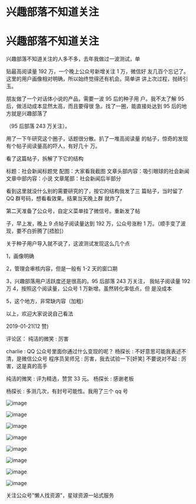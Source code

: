 # 兴趣部落不知道关注

# 兴趣部落不知道关注

兴趣部落不知道关注的人多不多，去年我做过一波测试，单

贴最高阅读量 192 万，一个晚上公众号新增关注 1 万，微信好 友几百个忘记了。 这里的用户画像相对明确，所以始终觉得还有机会。简单讲 讲上次过程，抛砖引玉。

朋友做了一个对话体小说的产品，需要一波 95 后的种子用 户。我不太了解 95 后，做活动成本显然太高，而且要得很 急。找了一圈，能直接处达到 95 后的地方就是兴趣部落了

（95 后部落 243 万关注）。

用了一下午研究这个圈子，话题很分散。扒了一堆高阅读量 的帖子，惊奇的发现有个帖子阅读量高的吓人，有好几十 万。

看了这篇帖子，拆解了下它的结构

标题：社会新闻标题党 配图：大家看我截图 文章头部内容：吸引眼球的社会新闻 文章中部内容：小说 文章尾部：社会新闻后半部分

看到这里就没什么别的需要研究的了，按它的结构我发了三 篇帖子，当时留了 QQ 群号码，想看看效果。结果当天晚上群 就炸了。

第二天准备了公众号，自定义菜单挂了微信号。重新发了帖

子，早上发，晚上 9 点帖子阅读量达到 192 万，公众号涨粉 1 万。（顺手变了波现，要不白折腾了[捂脸]）

关于种子用户导入就不说了，这波测试发现这么几个点

1，画像明确

2，管理会审核内容，但是一般有 1-2 天的窗口期

3，兴趣部落用户活跃度还是很高的。95 后部落 243 万关注， 我帖子阅读量 192 万 4，按照这个阅读量，公众号 1 万新增。虽然转化率低点，但 是没成本

5，这个地方，非常缺内容（加粗）

以上，欢迎大家说说自己看法

2019-01-21(12 赞)

评论区： 纯洁的微笑 : 厉害

charlie : QQ 公众号里面你通过什么变现的呢？ 杨探长 : 不好意思可能我表述不清，是微信公众号 程序员吴师兄 : 厉害，我去试验一下[奸笑] 不要说对不起 : 厉害，这是真的高手

纯洁的微笑 : 评为精选，赞赏 33 元。 杨探长 : 感谢老板

杨探长 : 多测几次，有封号可能性。我用了三个 qq 号

![image](img/Image_134.png)

![image](img/Image_135.png)

![image](img/Image_136.png)

![image](img/Image_137.png)

![image](img/Image_138.png)

![image](img/Image_139.png)

![image](img/Image_140.png)

![image](img/Image_141.png)

关注公众号"懒人找资源"，星球资源一站式服务